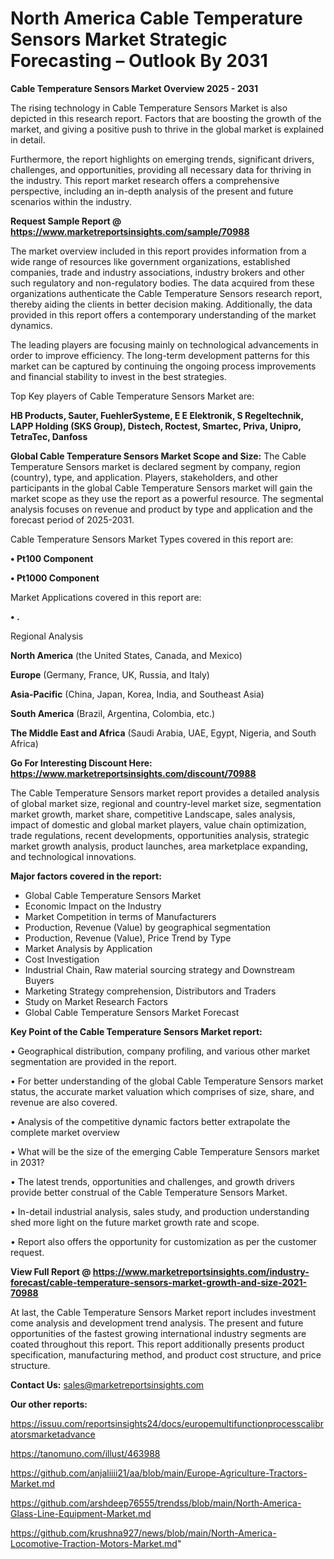 # North America Cable Temperature Sensors Market Strategic Forecasting – Outlook By 2031

<Strong> Cable Temperature Sensors Market Overview 2025 - 2031</strong>

The rising technology in Cable Temperature Sensors Market is also depicted in this research report. Factors that are boosting the growth of the market, and giving a positive push to thrive in the global market is explained in detail.

Furthermore, the report highlights on emerging trends, significant drivers, challenges, and opportunities, providing all necessary data for thriving in the industry. This report market research offers a comprehensive perspective, including an in-depth analysis of the present and future scenarios within the industry.

<strong>Request Sample Report @ <a href=https://www.marketreportsinsights.com/sample/70988>https://www.marketreportsinsights.com/sample/70988</a></strong>

The market overview included in this report provides information from a wide range of resources like government organizations, established companies, trade and industry associations, industry brokers and other such regulatory and non-regulatory bodies. The data acquired from these organizations authenticate the Cable Temperature Sensors research report, thereby aiding the clients in better decision making. Additionally, the data provided in this report offers a contemporary understanding of the market dynamics.

The leading players are focusing mainly on technological advancements in order to improve efficiency. The long-term development patterns for this market can be captured by continuing the ongoing process improvements and financial stability to invest in the best strategies.

Top Key players of Cable Temperature Sensors Market are:

<strong>HB Products, Sauter, FuehlerSysteme, E E Elektronik, S Regeltechnik, LAPP Holding (SKS Group), Distech, Roctest, Smartec, Priva, Unipro, TetraTec, Danfoss</strong>

<strong><b>Global Cable Temperature Sensors Market Scope and Size:</b></strong>
The Cable Temperature Sensors market is declared segment by company, region (country), type, and application. Players, stakeholders, and other participants in the global Cable Temperature Sensors market will gain the market scope as they use the report as a powerful resource. The segmental analysis focuses on revenue and product by type and application and the forecast period of 2025-2031.

Cable Temperature Sensors Market Types covered in this report are:

<strong>• Pt100 Component

• Pt1000 Component</strong>

Market Applications covered in this report are:

<strong>• .</strong> 

Regional Analysis

<strong>North America</strong> (the United States, Canada, and Mexico)

<strong>Europe</strong> (Germany, France, UK, Russia, and Italy)

<strong>Asia-Pacific</strong> (China, Japan, Korea, India, and Southeast Asia)

<strong>South America</strong> (Brazil, Argentina, Colombia, etc.)

<strong>The Middle East and Africa</strong> (Saudi Arabia, UAE, Egypt, Nigeria, and South Africa)

<strong>Go For Interesting Discount Here: <a href=https://www.marketreportsinsights.com/discount/70988>https://www.marketreportsinsights.com/discount/70988</a></strong>

The Cable Temperature Sensors market report provides a detailed analysis of global market size, regional and country-level market size, segmentation market growth, market share, competitive Landscape, sales analysis, impact of domestic and global market players, value chain optimization, trade regulations, recent developments, opportunities analysis, strategic market growth analysis, product launches, area marketplace expanding, and technological innovations.

<strong><b>Major factors covered in the report:</b></strong>
<ul>
  <li>Global Cable Temperature Sensors Market </li>
  <li>Economic Impact on the Industry</li>
  <li>Market Competition in terms of Manufacturers</li>
  <li>Production, Revenue (Value) by geographical segmentation</li>
  <li>Production, Revenue (Value), Price Trend by Type</li>
  <li>Market Analysis by Application</li>
  <li>Cost Investigation</li>
  <li>Industrial Chain, Raw material sourcing strategy and Downstream Buyers</li>
  <li>Marketing Strategy comprehension, Distributors and Traders</li>
  <li>Study on Market Research Factors</li>
  <li>Global Cable Temperature Sensors Market Forecast</li>
</ul>

<strong><b>Key Point of the Cable Temperature Sensors Market report:</b></strong>

• Geographical distribution, company profiling, and various other market segmentation are provided in the report.

• For better understanding of the global Cable Temperature Sensors market status, the accurate market valuation which comprises of size, share, and revenue are also covered.

• Analysis of the competitive dynamic factors better extrapolate the complete market overview

• What will be the size of the emerging Cable Temperature Sensors market in 2031?

• The latest trends, opportunities and challenges, and growth drivers provide better construal of the Cable Temperature Sensors Market.

• In-detail industrial analysis, sales study, and production understanding shed more light on the future market growth rate and scope.

• Report also offers the opportunity for customization as per the customer request.

<strong><b>View Full Report @ <a href=https://www.marketreportsinsights.com/industry-forecast/cable-temperature-sensors-market-growth-and-size-2021-70988>https://www.marketreportsinsights.com/industry-forecast/cable-temperature-sensors-market-growth-and-size-2021-70988</a></b></strong>


At last, the Cable Temperature Sensors Market report includes investment come analysis and development trend analysis. The present and future opportunities of the fastest growing international industry segments are coated throughout this report. This report additionally presents product specification, manufacturing method, and product cost structure, and price structure.

<strong>Contact Us:</strong>
sales@marketreportsinsights.com

<strong>Our other reports:</strong>

<a href=https://issuu.com/reportsinsights24/docs/europemultifunctionprocesscalibratorsmarketadvance>https://issuu.com/reportsinsights24/docs/europemultifunctionprocesscalibratorsmarketadvance</a>

<a href=https://tanomuno.com/illust/463988>https://tanomuno.com/illust/463988</a>

<a href=https://github.com/anjaliiii21/aa/blob/main/Europe-Agriculture-Tractors-Market.md>https://github.com/anjaliiii21/aa/blob/main/Europe-Agriculture-Tractors-Market.md</a>

<a href=https://github.com/arshdeep76555/trendss/blob/main/North-America-Glass-Line-Equipment-Market.md>https://github.com/arshdeep76555/trendss/blob/main/North-America-Glass-Line-Equipment-Market.md</a>

<a href=https://github.com/krushna927/news/blob/main/North-America-Locomotive-Traction-Motors-Market.md>https://github.com/krushna927/news/blob/main/North-America-Locomotive-Traction-Motors-Market.md</a>"
